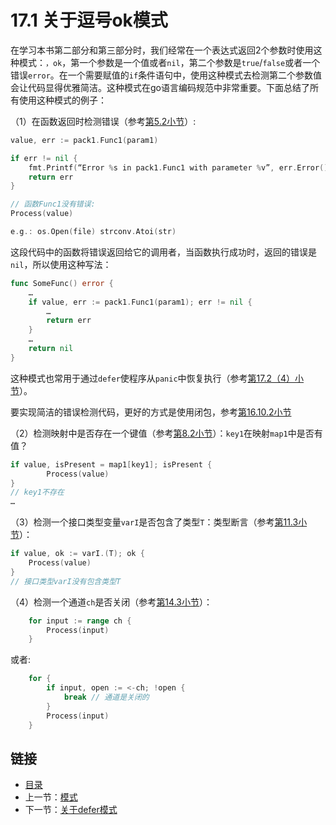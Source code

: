 # 17.1 关于逗号ok模式

在学习本书第二部分和第三部分时，我们经常在一个表达式返回2个参数时使用这种模式：`，ok`，第一个参数是一个值或者`nil`，第二个参数是`true`/`false`或者一个错误`error`。在一个需要赋值的`if`条件语句中，使用这种模式去检测第二个参数值会让代码显得优雅简洁。这种模式在go语言编码规范中非常重要。下面总结了所有使用这种模式的例子：

（1）在函数返回时检测错误（参考[第5.2小节](05.2.md)）:

```go
value, err := pack1.Func1(param1)

if err != nil {
    fmt.Printf(“Error %s in pack1.Func1 with parameter %v”, err.Error(), param1)
    return err
}

// 函数Func1没有错误:
Process(value)

e.g.: os.Open(file) strconv.Atoi(str)
```

这段代码中的函数将错误返回给它的调用者，当函数执行成功时，返回的错误是`nil`，所以使用这种写法：

```go
func SomeFunc() error {
    …
    if value, err := pack1.Func1(param1); err != nil {
        …
        return err
    }
    …
    return nil
}
```

这种模式也常用于通过`defer`使程序从`panic`中恢复执行（参考[第17.2（4）小节](17.2.md)）。

要实现简洁的错误检测代码，更好的方式是使用闭包，参考[第16.10.2小节](16.10.md)

（2）检测映射中是否存在一个键值（参考[第8.2小节](08.2.md)）：`key1`在映射`map1`中是否有值？

```go
if value, isPresent = map1[key1]; isPresent {
        Process(value)
}
// key1不存在
…
```

（3）检测一个接口类型变量`varI`是否包含了类型`T`：类型断言（参考[第11.3小节](11.3.md)）：

```go
if value, ok := varI.(T); ok {
    Process(value)
}
// 接口类型varI没有包含类型T
```

（4）检测一个通道`ch`是否关闭（参考[第14.3小节](14.3.md)）：

```go
    for input := range ch {
        Process(input)
    }
```

或者:

```go
    for {
        if input, open := <-ch; !open {
            break // 通道是关闭的
        }
        Process(input)
    }
```

## 链接

- [目录](directory.md)
- 上一节：[模式](17.0.md)
- 下一节：[关于defer模式](17.2.md)

